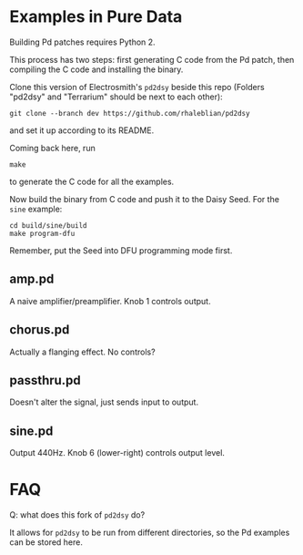 
Examples in Pure Data
=====================
Building Pd patches requires Python 2.

This process has two steps: first generating C code from the Pd patch,
then compiling the C code and installing the binary.

Clone this version of Electrosmith's `pd2dsy` beside this repo
(Folders "pd2dsy" and "Terrarium" should be next to each other):

    git clone --branch dev https://github.com/rhaleblian/pd2dsy

and set it up according to its README.

Coming back here, run

    make

to generate the C code for all the examples.

Now build the binary from C code and push it to the Daisy Seed.
For the `sine` example:

    cd build/sine/build
    make program-dfu

Remember, put the Seed into DFU programming mode first.

amp.pd
------
A naive amplifier/preamplifier. Knob 1 controls output.

chorus.pd
---------
Actually a flanging effect. No controls?

passthru.pd
-----------
Doesn't alter the signal, just sends input to output.

sine.pd
-------
Output 440Hz. Knob 6 (lower-right) controls output level.


FAQ
===
Q: what does this fork of `pd2dsy` do?

It allows for `pd2dsy` to be run from different directories, so the Pd examples can be stored here.

